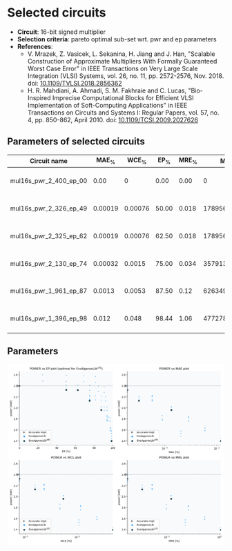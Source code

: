 
Selected circuits
===================
 - **Circuit**: 16-bit signed multiplier
 - **Selection criteria**: pareto optimal sub-set wrt. pwr and ep parameters
 - **References**: 
   - V. Mrazek, Z. Vasicek, L. Sekanina, H. Jiang and J. Han, "Scalable Construction of Approximate Multipliers With Formally Guaranteed Worst Case Error" in IEEE Transactions on Very Large Scale Integration (VLSI) Systems, vol. 26, no. 11, pp. 2572-2576, Nov. 2018. doi: [10.1109/TVLSI.2018.2856362](https://dx.doi.org/10.1109/TVLSI.2018.2856362)
   - H. R. Mahdiani, A. Ahmadi, S. M. Fakhraie and C. Lucas, "Bio-Inspired Imprecise Computational Blocks for Efficient VLSI Implementation of Soft-Computing Applications" in IEEE Transactions on Circuits and Systems I: Regular Papers, vol. 57, no. 4, pp. 850-862, April 2010. doi: [10.1109/TCSI.2009.2027626](https://dx.doi.org/10.1109/TCSI.2009.2027626)


Parameters of selected circuits
----------------------------

| Circuit name | MAE<sub>%</sub> | WCE<sub>%</sub> | EP<sub>%</sub> | MRE<sub>%</sub> | MSE | Download |
| --- |  --- | --- | --- | --- | --- | --- | 
| mul16s_pwr_2_400_ep_00 | 0.00 | 0 | 0.00 | 0.00 | 0 |  [[Verilog<sub>generic</sub>](mul16s_pwr_2_400_ep_00_gen.v)] [[Verilog<sub>PDK45</sub>](mul16s_pwr_2_400_ep_00_pdk45.v)]  [[C](mul16s_pwr_2_400_ep_00.c)] |
| mul16s_pwr_2_326_ep_49 | 0.00019 | 0.00076 | 50.00 | 0.018 | 178956970 |  [[Verilog<sub>generic</sub>](mul16s_pwr_2_326_ep_49_gen.v)] [[Verilog<sub>PDK45</sub>](mul16s_pwr_2_326_ep_49_pdk45.v)]  [[C](mul16s_pwr_2_326_ep_49.c)] |
| mul16s_pwr_2_325_ep_62 | 0.00019 | 0.00076 | 62.50 | 0.018 | 178956971 |  [[Verilog<sub>generic</sub>](mul16s_pwr_2_325_ep_62_gen.v)] [[Verilog<sub>PDK45</sub>](mul16s_pwr_2_325_ep_62_pdk45.v)]  [[C](mul16s_pwr_2_325_ep_62.c)] |
| mul16s_pwr_2_130_ep_74 | 0.00032 | 0.0015 | 75.00 | 0.034 | 357913944 |  [[Verilog<sub>generic</sub>](mul16s_pwr_2_130_ep_74_gen.v)] [[Verilog<sub>PDK45</sub>](mul16s_pwr_2_130_ep_74_pdk45.v)]  [[C](mul16s_pwr_2_130_ep_74.c)] |
| mul16s_pwr_1_961_ep_87 | 0.0013 | 0.0053 | 87.50 | 0.12 | 6263493997 |  [[Verilog<sub>generic</sub>](mul16s_pwr_1_961_ep_87_gen.v)] [[Verilog<sub>PDK45</sub>](mul16s_pwr_1_961_ep_87_pdk45.v)]  [[C](mul16s_pwr_1_961_ep_87.c)] |
| mul16s_pwr_1_396_ep_98 | 0.012 | 0.048 | 98.44 | 1.06 | 477278241370 |  [[Verilog<sub>generic</sub>](mul16s_pwr_1_396_ep_98_gen.v)] [[Verilog<sub>PDK45</sub>](mul16s_pwr_1_396_ep_98_pdk45.v)]  [[C](mul16s_pwr_1_396_ep_98.c)] |
    
Parameters
--------------
![Parameters figure](fig.png)
             